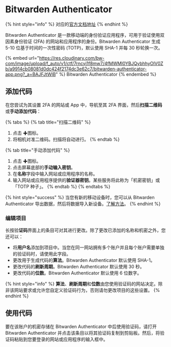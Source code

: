 # Bitwarden Authenticator

{% hint style="info" %}
对应的[官方文档地址](https://bitwarden.com/help/bitwarden-authenticator/)
{% endhint %}

Bitwarden Authenticator 是一款移动端的身份验证应用程序，可用于验证使用双因素身份验证 (2FA) 的网站和应用程序的身份。Bitwarden Authenticator 生成 5-10 位基于时间的一次性密码 (TOTP)，默认使用 SHA-1 并每 30 秒轮换一次。

{% embed url="https://res.cloudinary.com/bw-com/image/upload/f_auto/v1/ctf/7rncvj1f8mw7/4fMWMI0YBJQybhhyOlV0Zb/a9914cb08081d0dc424f2174dc3e62c7/bitwarden-authenticator-app.png?_a=BAJFJtWIB" %}
Bitwarden Authenticator
{% endembed %}

## 添加代码 <a href="#add-codes" id="add-codes"></a>

在您尝试为其设置 2FA 的网站或 App 中，导航至其 2FA 界面，然后**扫描二维码**或**手动添加代码**：

{% tabs %}
{% tab title="扫描二维码" %}
1. 点击 ✚图标。
2. 将相机对准二维码。扫描将自动进行。
{% endtab %}

{% tab title="手动添加代码" %}
1. 点击 ✚图标。
2. 点击屏幕底部的**手动输入密钥**。
3. 在**名称**字段中输入网站或应用程序的名称。
4. 输入网站或应用程序提供的**验证器密钥**。某些服务将此称为「机密密钥」或「TOTP 种子」。
{% endtab %}
{% endtabs %}

{% hint style="success" %}
当您有新的移动设备时，您可以从 Bitwarden Authenticator 导出数据，然后将数据导入新设备。[了解方法](import-and-export.md)。
{% endhint %}

### 编辑项目 <a href="#edit-an-item" id="edit-an-item"></a>

长按验**证码**界面上的条目可对其进行更改。除了更改已添加的名称和机密之外，您还可以：

* 将**用户名**添加到项目中。当您在同一网站拥有多个账户并且每个账户需要单独的验证码时，请使用此字段。
* 更改用于生成代码的**算法**。Bitwarden Authenticator 默认使用 SHA-1。
* 更改代码的**刷新周期**。Bitwarden Authenticator 默认使用 30 秒。
* 更改代码的**位数**。Bitwarden Authenticator 默认使用 6 位数字。

{% hint style="info" %}
**算法**、**刷新周期**和**位数**由您使用验证码的网站决定。除非该网站要求或允许您自定义验证码行为，否则请勿更改项目的这些设置。
{% endhint %}

## 使用代码 <a href="#use-codes" id="use-codes"></a>

要在该账户的机密存储在 Bitwarden Authenticator 中后使用验证码，请打开 Bitwarden Authenticator 并点击该条目以将其验证码复制到剪贴板。然后，将验证码粘贴到您要登录的网站或应用程序的输入框中。
